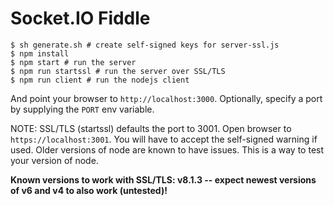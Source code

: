 
# Socket.IO Fiddle

```
$ sh generate.sh # create self-signed keys for server-ssl.js
$ npm install
$ npm start # run the server
$ npm run startssl # run the server over SSL/TLS
$ npm run client # run the nodejs client
```

And point your browser to `http://localhost:3000`. Optionally, specify
a port by supplying the `PORT` env variable.

NOTE: SSL/TLS (startssl) defaults the port to 3001. Open browser to 
`https://localhost:3001`. You will have to accept the self-signed warning 
if used. Older versions of node are known to have issues. This is a way 
to test your version of node.

**Known versions to work with SSL/TLS: v8.1.3 -- expect newest versions of v6 and v4 to also work (untested)!**
